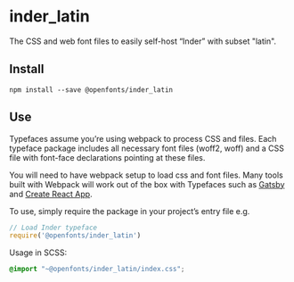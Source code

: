
# inder_latin

The CSS and web font files to easily self-host “Inder” with subset "latin".

## Install

`npm install --save @openfonts/inder_latin`

## Use

Typefaces assume you’re using webpack to process CSS and files. Each typeface
package includes all necessary font files (woff2, woff) and a CSS file with
font-face declarations pointing at these files.

You will need to have webpack setup to load css and font files. Many tools built
with Webpack will work out of the box with Typefaces such as [Gatsby](https://github.com/gatsbyjs/gatsby)
and [Create React App](https://github.com/facebookincubator/create-react-app).

To use, simply require the package in your project’s entry file e.g.

```javascript
// Load Inder typeface
require('@openfonts/inder_latin')
```

Usage in SCSS:
```scss
@import "~@openfonts/inder_latin/index.css";
```

